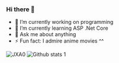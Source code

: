 ### Hi there 👋

 
- 🔭 I’m currently working on programming                                                                                                  
- 🌱 I’m currently learning ASP .Net Core                                                                  
- 💬 Ask me about anything                                                                              
- ⚡ Fun fact: I  admire  anime movies ^^                                                                


 ![JXA0](https://user-images.githubusercontent.com/63016233/159158595-6396e478-11f1-4561-9dd0-dc831d4042eb.gif) ![Github stats 1](https://github-readme-stats.vercel.app/api?username=snglbyrr8&show_icons=true&theme=gradient)



